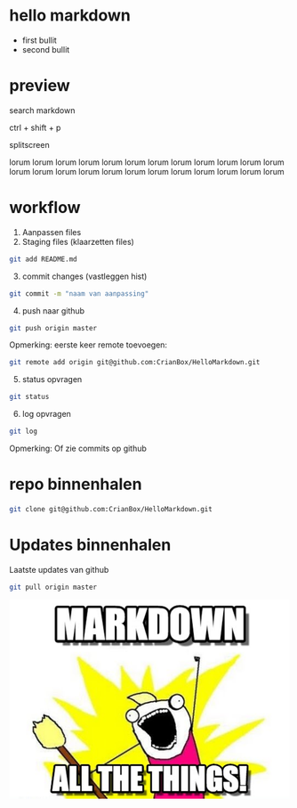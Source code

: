 # hello markdown

* first bullit
* second bullit

# preview
search markdown 

ctrl + shift + p

splitscreen

lorum lorum lorum lorum lorum lorum lorum lorum lorum lorum lorum lorum lorum lorum lorum lorum lorum lorum lorum lorum lorum lorum lorum lorum 

# workflow
1. Aanpassen files
2. Staging files (klaarzetten files)
 
```bash 
git add README.md
``` 
3. commit changes (vastleggen hist)
```bash
git commit -m "naam van aanpassing"
```
4. push naar github
```bash
git push origin master
```
Opmerking: eerste keer remote toevoegen:
```bash
git remote add origin git@github.com:CrianBox/HelloMarkdown.git
```
5. status opvragen
```bash
git status
```
6. log opvragen
```bash
git log
```
Opmerking: Of zie commits op github

# repo binnenhalen
```bash
git clone git@github.com:CrianBox/HelloMarkdown.git
```

# Updates binnenhalen

Laatste updates van github

```bash
git pull origin master
```

![grappige afbeelding](./img/allthethings.jpg)
